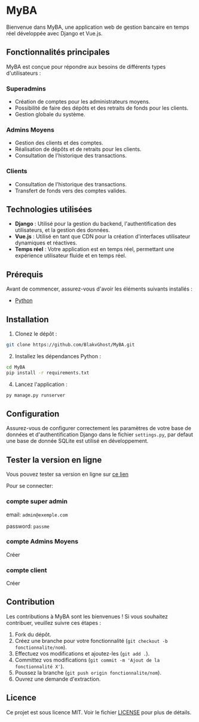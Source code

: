 # MyBA

Bienvenue dans MyBA, une application web de gestion bancaire en temps réel développée avec Django et Vue.js.

## Fonctionnalités principales

MyBA est conçue pour répondre aux besoins de différents types d'utilisateurs :

### Superadmins

- Création de comptes pour les administrateurs moyens.
- Possibilité de faire des dépôts et des retraits de fonds pour les clients.
- Gestion globale du système.

### Admins Moyens

- Gestion des clients et des comptes.
- Réalisation de dépôts et de retraits pour les clients.
- Consultation de l'historique des transactions.

### Clients

- Consultation de l'historique des transactions.
- Transfert de fonds vers des comptes valides.

## Technologies utilisées

- **Django** : Utilisé pour la gestion du backend, l'authentification des utilisateurs, et la gestion des données.
- **Vue.js** : Utilisé en tant que CDN pour la création d'interfaces utilisateur dynamiques et réactives.
- **Temps réel** : Votre application est en temps réel, permettant une expérience utilisateur fluide et en temps réel.

## Prérequis

Avant de commencer, assurez-vous d'avoir les éléments suivants installés :

- [Python](https://www.python.org/downloads/)

## Installation

1. Clonez le dépôt :

```sh
git clone https://github.com/BlakvGhost/MyBA.git
```

2. Installez les dépendances Python :

```sh
cd MyBA
pip install -r requirements.txt
```

4. Lancez l'application :

```sh
py manage.py runserver
```

## Configuration

Assurez-vous de configurer correctement les paramètres de votre base de données et d'authentification Django dans le fichier `settings.py`, par defaut une base de donnée SQLite est utilisé en développement.

## Tester la version en ligne

Vous pouvez tester sa version en ligne sur [ce lien](https://MyBA.kabirou-alassane.com)

Pour se connecter:

### compte super admin

email: `admin@exemple.com`

password: `passme`

### compte Admins Moyens

Créer

### compte client

Créer

## Contribution

Les contributions à MyBA sont les bienvenues ! Si vous souhaitez contribuer, veuillez suivre ces étapes :

1. Fork du dépôt.
2. Créez une branche pour votre fonctionnalité (`git checkout -b fonctionnalite/nom`).
3. Effectuez vos modifications et ajoutez-les (`git add .`).
4. Committez vos modifications (`git commit -m 'Ajout de la fonctionnalité X'`).
5. Poussez la branche (`git push origin fonctionnalite/nom`).
6. Ouvrez une demande d'extraction.

## Licence

Ce projet est sous licence MIT. Voir le fichier [LICENSE](LICENSE) pour plus de détails.
